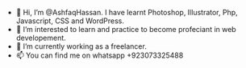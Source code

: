 - 👋 Hi, I’m @AshfaqHassan. I have learnt Photoshop, Illustrator, Php, Javascript, CSS and WordPress.
- 👀 I’m interested to learn and practice to become profeciant in web developement.
- 🌱 I’m currently working as a freelancer.
- 📫 You can find me on whatsapp +923073325488

<!---
AshfaqHassan/AshfaqHassan is a ✨ special ✨ repository because its `README.md` (this file) appears on your GitHub profile.
You can click the Preview link to take a look at your changes.
--->
